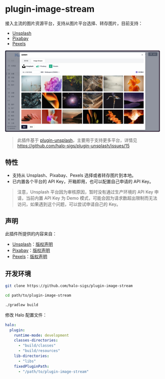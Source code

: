 # plugin-image-stream

接入主流的图片资源平台，支持从图片平台选择、转存图片，目前支持：

- [Unsplash](https://unsplash.com/)
- [Pixabay](https://pixabay.com)
- [Pexels](https://www.pexels.com)

![Screenshot](./screenshots/plugin-image-stream.png)

> 此插件基于 [plugin-unsplash](https://github.com/halo-sigs/plugin-unsplash)，主要用于支持更多平台，详情见 <https://github.com/halo-sigs/plugin-unsplash/issues/15>

## 特性

- 支持从 Unsplash、Pixabay、Pexels 选择或者转存图片到本地。
- 已内置各个平台的 API Key，开箱即用，也可以配置自己申请的 API Key。

> 注意，Unsplash 平台因为审核原因，暂时没有通过生产环境的 API Key 申请，当前内置 API Key 为 Demo 模式，可能会因为请求数超出限制而无法访问，如果遇到这个问题，可以尝试申请自己的 Key。

## 声明

此插件所提供的内容来自：

- [Unsplash](https://unsplash.com/)：[版权声明](https://unsplash.com/license)
- [Pixabay](https://pixabay.com)：[版权声明](https://pixabay.com/zh/service/license-summary/)
- [Pexels](https://www.pexels.com)：[版权声明](https://www.pexels.com/license/)

## 开发环境

```bash
git clone https://github.com/halo-sigs/plugin-image-stream
```

```bash
cd path/to/plugin-image-stream
```

```bash
./gradlew build
```

修改 Halo 配置文件：

```yaml
halo:
  plugin:
    runtime-mode: development
    classes-directories:
      - "build/classes"
      - "build/resources"
    lib-directories:
      - "libs"
    fixedPluginPath:
      - "/path/to/plugin-image-stream"
```
